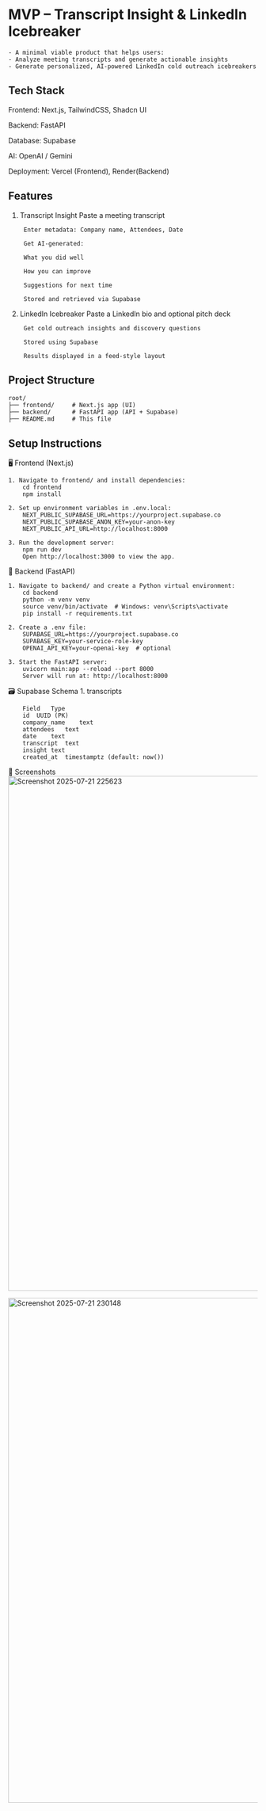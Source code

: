 # MVP – Transcript Insight & LinkedIn Icebreaker
    - A minimal viable product that helps users:
    - Analyze meeting transcripts and generate actionable insights
    - Generate personalized, AI-powered LinkedIn cold outreach icebreakers

## Tech Stack
Frontend:	Next.js, TailwindCSS, Shadcn UI

Backend:	FastAPI

Database:	Supabase

AI:	OpenAI / Gemini

Deployment:	Vercel (Frontend), Render(Backend)

## Features
1. Transcript Insight
        Paste a meeting transcript

        Enter metadata: Company name, Attendees, Date

        Get AI-generated:

        What you did well

        How you can improve

        Suggestions for next time

        Stored and retrieved via Supabase

2. LinkedIn Icebreaker
        Paste a LinkedIn bio and optional pitch deck

        Get cold outreach insights and discovery questions

        Stored using Supabase

        Results displayed in a feed-style layout

## Project Structure
    root/
    ├── frontend/     # Next.js app (UI) 
    ├── backend/      # FastAPI app (API + Supabase)
    ├── README.md     # This file

## Setup Instructions
🖥️ Frontend (Next.js)

    1. Navigate to frontend/ and install dependencies:
        cd frontend
        npm install
        
    2. Set up environment variables in .env.local:
        NEXT_PUBLIC_SUPABASE_URL=https://yourproject.supabase.co
        NEXT_PUBLIC_SUPABASE_ANON_KEY=your-anon-key
        NEXT_PUBLIC_API_URL=http://localhost:8000
        
    3. Run the development server:
        npm run dev
        Open http://localhost:3000 to view the app.

🔌 Backend (FastAPI)

    1. Navigate to backend/ and create a Python virtual environment:
        cd backend
        python -m venv venv
        source venv/bin/activate  # Windows: venv\Scripts\activate
        pip install -r requirements.txt
        
    2. Create a .env file:
        SUPABASE_URL=https://yourproject.supabase.co
        SUPABASE_KEY=your-service-role-key
        OPENAI_API_KEY=your-openai-key  # optional
        
    3. Start the FastAPI server:
        uvicorn main:app --reload --port 8000
        Server will run at: http://localhost:8000

🗃️ Supabase Schema
    1. transcripts
    
        Field	Type
        id	UUID (PK)
        company_name	text
        attendees	text
        date	text
        transcript	text
        insight	text
        created_at	timestamptz (default: now())

📸 Screenshots
<img width="1919" height="1040" alt="Screenshot 2025-07-21 225623" src="https://github.com/user-attachments/assets/91a39a06-0e12-4f15-8b66-a8da4bb186f9" />

<img width="1900" height="1020" alt="Screenshot 2025-07-21 230148" src="https://github.com/user-attachments/assets/0468897b-ee95-40f6-b8e9-d48b231d5973" />


